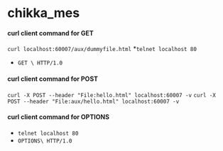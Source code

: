 chikka_mes
==========

#### curl client command for GET
`curl localhost:60007/aux/dummyfile.html`
*`telnet localhost 80`
 * `GET \ HTTP/1.0`
#### curl client command for POST
`curl -X POST --header "File:hello.html" localhost:60007 -v`
`curl -X POST --header "File:aux/hello.html" localhost:60007 -v`


#### curl client command for OPTIONS
* `telnet localhost 80`
 * `OPTIONS\ HTTP/1.0`

 